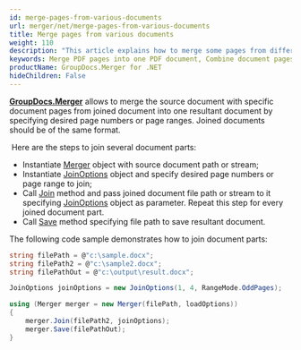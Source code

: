 ```yaml
---
id: merge-pages-from-various-documents
url: merger/net/merge-pages-from-various-documents
title: Merge pages from various documents
weight: 110
description: "This article explains how to merge some pages from different documents into single PDF, DOCX, Excel or PowerPoint document using GroupDocs.Merger for .NET."
keywords: Merge PDF pages into one PDF document, Combine document pages into single document, Merge pages into document using GroupDocs.Merger for .NET
productName: GroupDocs.Merger for .NET
hideChildren: False
---
```

**[GroupDocs.Merger](https://products.groupdocs.com/merger/net)** allows to merge the source document with specific document pages from joined document into one resultant document by specifying desired page numbers or page ranges. Joined documents should be of the same format.

 Here are the steps to join several document parts:

*   Instantiate [Merger](https://reference.groupdocs.com/merger/net/groupdocs.merger/merger) object with source document path or stream;
*   Instantiate [JoinOptions](https://reference.groupdocs.com/merger/net/groupdocs.merger.domain.options/joinoptions) object and specify desired page numbers or page range to join;
*   Call [Join](https://reference.groupdocs.com/merger/net/groupdocs.merger/merger/join/#join_3) method and pass joined document file path or stream to it specifying [JoinOptions](https://reference.groupdocs.com/merger/net/groupdocs.merger.domain.options/joinoptions) object as parameter. Repeat this step for every joined document part.
*   Call [Save](https://reference.groupdocs.com/merger/net/groupdocs.merger/merger/save/#save_1) method specifying file path to save resultant document.

The following code sample demonstrates how to join document parts:

```csharp
string filePath = @"c:\sample.docx";
string filePath2 = @"c:\sample2.docx";
string filePathOut = @"c:\output\result.docx";

JoinOptions joinOptions = new JoinOptions(1, 4, RangeMode.OddPages);

using (Merger merger = new Merger(filePath, loadOptions))
{
    merger.Join(filePath2, joinOptions);
    merger.Save(filePathOut);
}
```
